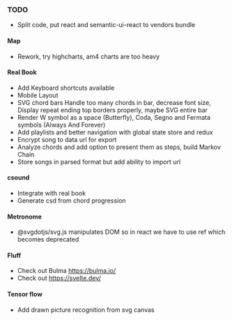 ### TODO
* Split code, put react and semantic-ui-react to vendors bundle

#### Map
* Rework, try highcharts, am4 charts are too heavy

#### Real Book
* Add Keyboard shortcuts available
* Mobile Layout
* SVG chord bars Handle too many chords in bar, decrease font size, Display repeat ending top borders properly, maybe SVG entire bar
* Render W symbol as a space (Butterfly), Coda, Segno and Fermata symbols (Always And Forever)
* Add playlists and better navigation with global state store and redux
* Encrypt song to data url for export
* Analyze chords and add option to present them as steps, build Markov Chain
* Store songs in parsed format but add ability to import url

#### csound
* Integrate with real book
* Generate csd from chord progression

#### Metronome
* @svgdotjs/svg.js manipulates DOM so in react we have to use ref which becomes deprecated

#### Fluff
* Check out Bulma https://bulma.io/
* Check out https://svelte.dev/

#### Tensor flow
* Add drawn picture recognition from svg canvas
